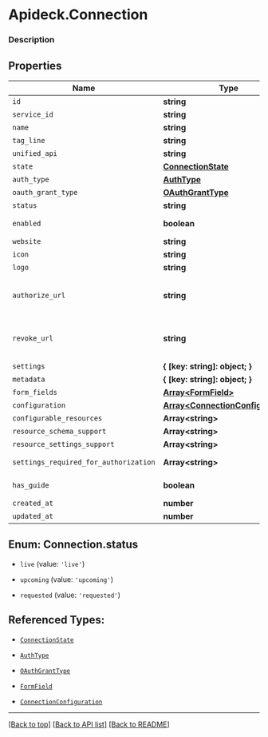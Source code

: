 # Apideck.Connection

### Description

## Properties
Name | Type | Description | Notes
------------ | ------------- | ------------- | -------------
`id` | **string** |  | [optional] 
`service_id` | **string** |  | [optional] 
`name` | **string** |  | [optional] 
`tag_line` | **string** |  | [optional] 
`unified_api` | **string** |  | [optional] 
`state` | [**ConnectionState**](ConnectionState.md) |  | [optional] 
`auth_type` | [**AuthType**](AuthType.md) |  | [optional] 
`oauth_grant_type` | [**OAuthGrantType**](OAuthGrantType.md) |  | [optional] 
`status` | **string** |  | [optional] 
`enabled` | **boolean** | Whether the connection is enabled or not. You can enable or disable a connection using the Update Connection API. | [optional] 
`website` | **string** |  | [optional] 
`icon` | **string** |  | [optional] 
`logo` | **string** |  | [optional] 
`authorize_url` | **string** | The OAuth redirect URI. Redirect your users to this URI to let them authorize your app in the connector\'s UI. Before you can use this URI, you must add &#x60;redirect_uri&#x60; as a query parameter. Your users will be redirected to this &#x60;redirect_uri&#x60; after they granted access to your app in the connector\'s UI. | [optional] 
`revoke_url` | **string** | The OAuth revoke URI. Redirect your users to this URI to revoke this connection. Before you can use this URI, you must add &#x60;redirect_uri&#x60; as a query parameter. Your users will be redirected to this &#x60;redirect_uri&#x60; after they granted access to your app in the connector\'s UI. | [optional] 
`settings` | **{ [key: string]: object; }** | Connection settings. Values will persist to &#x60;form_fields&#x60; with corresponding id | [optional] 
`metadata` | **{ [key: string]: object; }** | Attach your own consumer specific metadata | [optional] 
`form_fields` | [**Array&lt;FormField&gt;**](FormField.md) |  | [optional] 
`configuration` | [**Array&lt;ConnectionConfiguration&gt;**](ConnectionConfiguration.md) |  | [optional] 
`configurable_resources` | **Array&lt;string&gt;** |  | [optional] 
`resource_schema_support` | **Array&lt;string&gt;** |  | [optional] 
`resource_settings_support` | **Array&lt;string&gt;** |  | [optional] 
`settings_required_for_authorization` | **Array&lt;string&gt;** | List of settings that are required to be configured on integration before authorization can occur | [optional] 
`has_guide` | **boolean** | Whether the connector has a guide available in the developer docs or not (https://docs.apideck.com/connectors/{service_id}/docs/consumer+connection). | [optional] 
`created_at` | **number** |  | [optional] 
`updated_at` | **number** |  | [optional] 





<a name="ConnectionStatus"></a>
## Enum: Connection.status


* `live` (value: `'live'`)

* `upcoming` (value: `'upcoming'`)

* `requested` (value: `'requested'`)




## Referenced Types:





* [`ConnectionState`](ConnectionState.md)
* [`AuthType`](AuthType.md)
* [`OAuthGrantType`](OAuthGrantType.md)









* [`FormField`](FormField.md)
* [`ConnectionConfiguration`](ConnectionConfiguration.md)








---

[[Back to top]](#) [[Back to API list]](../../../../README.md#documentation-for-api-endpoints) [[Back to README]](../../../../README.md)



